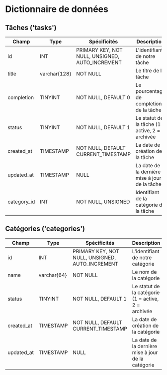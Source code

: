 # Dictionnaire de données

## Tâches ('tasks')

|Champ|Type|Spécificités|Description|
|-|-|-|-|
|id|INT|PRIMARY KEY, NOT NULL, UNSIGNED, AUTO_INCREMENT|L'identifiant de notre tâche|
|title|varchar{128}|NOT NULL|Le titre de la tâche|
|completion|TINYINT|NOT NULL, DEFAULT 0|Le pourcentage de completion de la tâche|
|status|TINYINT|NOT NULL, DEFAULT 1|Le statut de la tâche (1 = active, 2 = archivée|
|created_at|TIMESTAMP|NOT NULL, DEFAULT CURRENT_TIMESTAMP|La date de création de la tâche|
|updated_at|TIMESTAMP|NULL|La date de la dernière mise à jour de la tâche|
|category_id|INT|NOT NULL, UNSIGNED|Identifiant de la catégorie de la tâche|

## Catégories ('categories')


|Champ|Type|Spécificités|Description|
|-|-|-|-|
|id|INT|PRIMARY KEY, NOT NULL, UNSIGNED, AUTO_INCREMENT|L'identifiant de notre catégorie|
|name|varchar{64}|NOT NULL|Le nom de la catégorie|
|status|TINYINT|NOT NULL, DEFAULT 1|Le statut de la catégorie (1 = active, 2 = archivée|
|created_at|TIMESTAMP|NOT NULL, DEFAULT CURRENT_TIMESTAMP|La date de création de la catégorie|
|updated_at|TIMESTAMP|NULL|La date de la dernière mise à jour de la catégorie|

